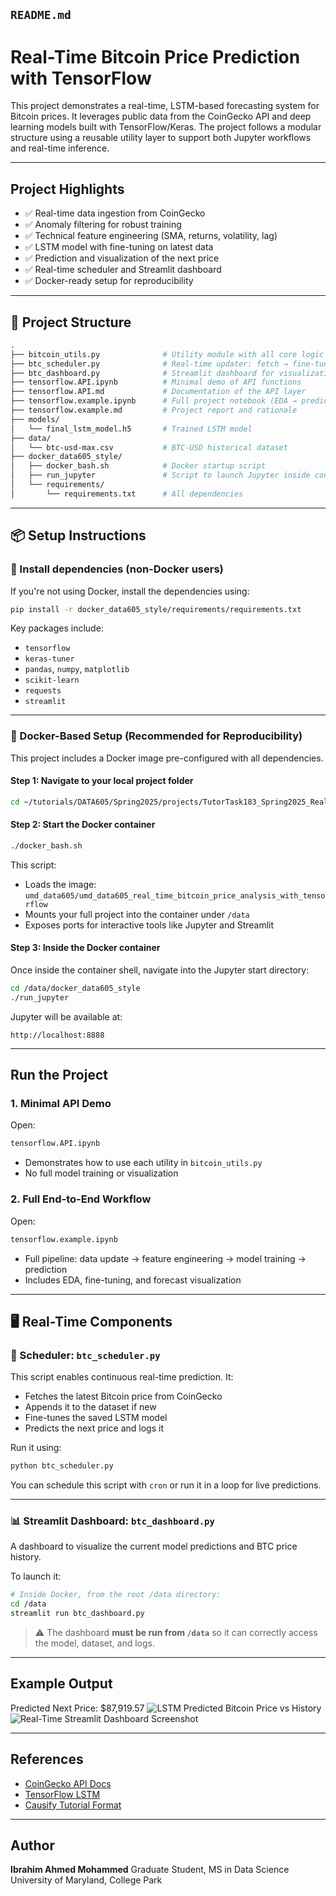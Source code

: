 ## `README.md` 

#  Real-Time Bitcoin Price Prediction with TensorFlow

This project demonstrates a real-time, LSTM-based forecasting system for Bitcoin prices. It leverages public data from the CoinGecko API and deep learning models built with TensorFlow/Keras. The project follows a modular structure using a reusable utility layer to support both Jupyter workflows and real-time inference.

---

##  Project Highlights

- ✅ Real-time data ingestion from CoinGecko
- ✅ Anomaly filtering for robust training
- ✅ Technical feature engineering (SMA, returns, volatility, lag)
- ✅ LSTM model with fine-tuning on latest data
- ✅ Prediction and visualization of the next price
- ✅ Real-time scheduler and Streamlit dashboard
- ✅ Docker-ready setup for reproducibility

---

## 📁 Project Structure

```bash
.
├── bitcoin_utils.py              # Utility module with all core logic
├── btc_scheduler.py              # Real-time updater: fetch → fine-tune → predict
├── btc_dashboard.py              # Streamlit dashboard for visualization
├── tensorflow.API.ipynb          # Minimal demo of API functions
├── tensorflow.API.md             # Documentation of the API layer
├── tensorflow.example.ipynb      # Full project notebook (EDA → prediction)
├── tensorflow.example.md         # Project report and rationale
├── models/
│   └── final_lstm_model.h5       # Trained LSTM model
├── data/
│   └── btc-usd-max.csv           # BTC-USD historical dataset
├── docker_data605_style/
│   ├── docker_bash.sh            # Docker startup script
│   ├── run_jupyter               # Script to launch Jupyter inside container
│   └── requirements/
│       └── requirements.txt      # All dependencies
````

---

## 📦 Setup Instructions

### 🔧 Install dependencies (non-Docker users)

If you're not using Docker, install the dependencies using:

```bash
pip install -r docker_data605_style/requirements/requirements.txt
```

Key packages include:

* `tensorflow`
* `keras-tuner`
* `pandas`, `numpy`, `matplotlib`
* `scikit-learn`
* `requests`
* `streamlit`

---

### 🐳 Docker-Based Setup (Recommended for Reproducibility)

This project includes a Docker image pre-configured with all dependencies.

####  Step 1: Navigate to your local project folder

```bash
cd ~/tutorials/DATA605/Spring2025/projects/TutorTask183_Spring2025_Real-time_Bitcoin_Price_Analysis_with_TensorFlow/docker_data605_style
```

####  Step 2: Start the Docker container

```bash
./docker_bash.sh
```

This script:

* Loads the image: `umd_data605/umd_data605_real_time_bitcoin_price_analysis_with_tensorflow`
* Mounts your full project into the container under `/data`
* Exposes ports for interactive tools like Jupyter and Streamlit

####  Step 3: Inside the Docker container

Once inside the container shell, navigate into the Jupyter start directory:

```bash
cd /data/docker_data605_style
./run_jupyter
```

Jupyter will be available at:

```
http://localhost:8888
```

---

##  Run the Project

### 1. Minimal API Demo

Open:

```bash
tensorflow.API.ipynb
```

* Demonstrates how to use each utility in `bitcoin_utils.py`
* No full model training or visualization

### 2. Full End-to-End Workflow

Open:

```bash
tensorflow.example.ipynb
```

* Full pipeline: data update → feature engineering → model training → prediction
* Includes EDA, fine-tuning, and forecast visualization

---

## 🖥️ Real-Time Components

### 📅 Scheduler: `btc_scheduler.py`

This script enables continuous real-time prediction. It:

* Fetches the latest Bitcoin price from CoinGecko
* Appends it to the dataset if new
* Fine-tunes the saved LSTM model
* Predicts the next price and logs it

Run it using:

```bash
python btc_scheduler.py
```

You can schedule this script with `cron` or run it in a loop for live predictions.

---

### 📊 Streamlit Dashboard: `btc_dashboard.py`

A dashboard to visualize the current model predictions and BTC price history.

To launch it:

```bash
# Inside Docker, from the root /data directory:
cd /data
streamlit run btc_dashboard.py
```

> ⚠️ The dashboard **must be run from `/data`** so it can correctly access the model, dataset, and logs.

---

##  Example Output
Predicted Next Price: $87,919.57
![LSTM Predicted Bitcoin Price vs History](assets/image-1.png)
![Real-Time Streamlit Dashboard Screenshot](assets/image.png)

---

##  References

* [CoinGecko API Docs](https://www.coingecko.com/en/api/documentation)
* [TensorFlow LSTM](https://www.tensorflow.org/api_docs/python/tf/keras/layers/LSTM)
* [Causify Tutorial Format](https://github.com/causify-ai/helpers)

---

##  Author

**Ibrahim Ahmed Mohammed**
Graduate Student, MS in Data Science
University of Maryland, College Park

```